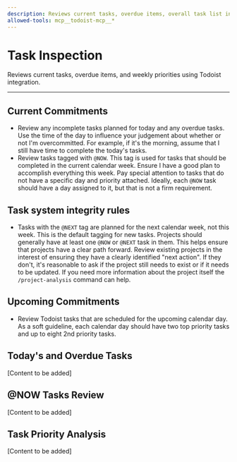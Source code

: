 ```yaml
---
description: Reviews current tasks, overdue items, overall task list integrity, and weekly priorities using Todoist integration
allowed-tools: mcp__todoist-mcp__*
---
```


# Task Inspection

Reviews current tasks, overdue items, and weekly priorities using Todoist integration.

---

## Current Commitments
- Review any incomplete tasks planned for today and any overdue tasks. Use the time of the day to influence your judgement about whether or not I'm overcommitted. For example, if it's the morning, assume that I still have time to complete the today's tasks.
- Review tasks tagged with `@NOW`. This tag is used for tasks that should be completed in the current calendar week. Ensure I have a good plan to accomplish everything this week. Pay special attention to tasks that do not have a specific day and priority attached. Ideally, each `@NOW` task should have a day assigned to it, but that is not a firm requirement.

## Task system integrity rules
- Tasks with the `@NEXT` tag are planned for the next calendar week, not this week. This is the default tagging for new tasks. Projects should generally have at least one `@NOW` or `@NEXT` task in them. This helps ensure that projects have a clear path forward. Review existing projects in the interest of ensuring they have a clearly identified "next action". If they don't, it's reasonable to ask if the project still needs to exist or if it needs to be updated. If you need more information about the project itself the `/project-analysis` command can help.

## Upcoming Commitments
- Review Todoist tasks that are scheduled for the upcoming calendar day. As a soft guideline, each calendar day should have two top priority tasks and up to eight 2nd priority tasks.



## Today's and Overdue Tasks

[Content to be added]

## @NOW Tasks Review

[Content to be added]

## Task Priority Analysis

[Content to be added]
